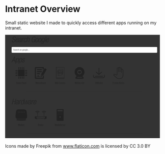 # Intranet Overview

Small static website I made to quickly access different apps running on my intranet.

![Screenschot](screenshot/screen01.png)

Icons made by Freepik from www.flaticon.com is licensed by CC 3.0 BY